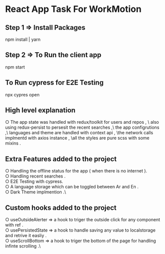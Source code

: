 # React App Task For WorkMotion

## Step 1 => Install Packages

npm install | yarn

## Step 2 => To Run the client app

npm start

## To Run cypress for E2E Testing

npx cypres open

## High level explanation

○ The app state was handled with redux/toolkit for users and repos , \ also using redux-persist to persesit the recent searches ,\ the app configrutions ,\ languages and theme are handled with context api , \the network calls implmentd with axios instance , \all the styles are pure scss with some mixins .

## Extra Features added to the project

○ Handling the offline status for the app ( when there is no internet ).\
○ Handling recent searches .\
○ E2E Testing with cypress.\
○ A language storage which can be toggled between Ar and En .\
○ Dark Theme implmention .\

## Custom hooks added to the project

○ useOutsideAlerter => a hook to triger the outside click for any component with ref .\
○ usePersistedState => a hook to handle saving any value to localstorage and retrive it easliy .\
○ useScrollBottom => a hook to triger the bottom of the page for handling infinte scrolling .\
